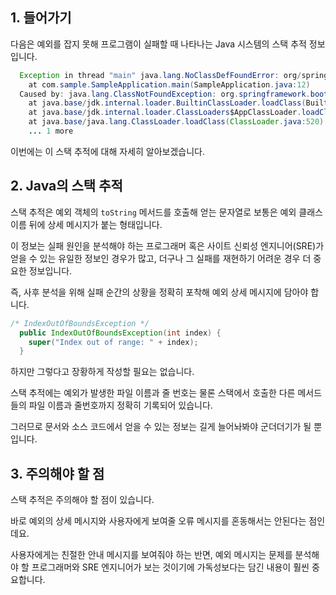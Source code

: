 ## 1. 들어가기

다음은 예외를 잡지 못해 프로그램이 실패할 때 나타나는 Java 시스템의 스택 추적 정보입니다.

```java
  Exception in thread "main" java.lang.NoClassDefFoundError: org/springframework/boot/SpringApplication
    at com.sample.SampleApplication.main(SampleApplication.java:12)
  Caused by: java.lang.ClassNotFoundException: org.springframework.boot.SpringApplication
    at java.base/jdk.internal.loader.BuiltinClassLoader.loadClass(BuiltinClassLoader.java:641)
    at java.base/jdk.internal.loader.ClassLoaders$AppClassLoader.loadClass(ClassLoaders.java:188)
    at java.base/java.lang.ClassLoader.loadClass(ClassLoader.java:520)
    ... 1 more
```

이번에는 이 스택 추적에 대해 자세히 알아보겠습니다.

## 2. Java의 스택 추적

스택 추적은 예외 객체의 `toString` 메서드를 호출해 얻는 문자열로 보통은 예외 클래스 이름 뒤에 상세 메시지가 붙는 형태입니다.

이 정보는 실패 원인을 분석해야 하는 프로그래머 혹은 사이트 신뢰성 엔지니어(SRE)가 얻을 수 있는 유일한 정보인 경우가 많고, 더구나 그 실패를 재현하기 어려운 경우
더 중요한 정보입니다.

즉, 사후 분석을 위해 실패 순간의 상황을 정확히 포착해 예외 상세 메시지에 담아야 합니다.

```java
/* IndexOutOfBoundsException */
  public IndexOutOfBoundsException(int index) {
    super("Index out of range: " + index);
  }
```

하지만 그렇다고 장황하게 작성할 필요는 없습니다.

스택 추적에는 예외가 발생한 파일 이름과 줄 번호는 물론 스택에서 호출한 다른 메서드들의 파일 이름과 줄번호까지 정확히 기록되어 있습니다.

그러므로 문서와 소스 코드에서 얻을 수 있는 정보는 길게 늘어놔봐야 군더더기가 될 뿐입니다.

## 3. 주의해야 할 점

스택 추적은 주의해야 할 점이 있습니다.

바로 예외의 상세 메시지와 사용자에게 보여줄 오류 메시지를 혼동해서는 안된다는 점인데요.

사용자에게는 친절한 안내 메시지를 보여줘야 하는 반면, 예외 메시지는 문제를 분석해야 할 프로그래머와 SRE 엔지니어가 보는 것이기에 가독성보다는 담긴 내용이 훨씬 중요합니다.